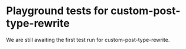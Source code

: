 # Playground tests for custom-post-type-rewrite
We are still awaiting the first test run for custom-post-type-rewrite.
